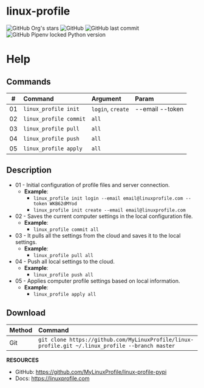 # linux-profile
![GitHub Org's stars](https://img.shields.io/github/stars/MyLinuxProfile?label=LinuxProfile&style=flat-square)
![GitHub](https://img.shields.io/github/license/MyLinuxProfile/linux-profile?color=black&style=flat-square)
![GitHub last commit](https://img.shields.io/github/last-commit/MyLinuxProfile/linux-profile?style=flat-square)
![GitHub Pipenv locked Python version](https://img.shields.io/github/pipenv/locked/python-version/MyLinuxProfile/linux-profile?style=flat-square)

# Help

## Commands

| #      | Command                        | Argument              | Param           |
|--------|:-------------------------------|:----------------------|:----------------|
| 01     | ``linux_profile init``         | ``login``, ``create`` |--email --token  |
| 02     | ``linux_profile commit``       | ``all``               |                 |
| 03     | ``linux_profile pull``         | ``all``               |                 |
| 04     | ``linux_profile push``         | ``all``               |                 |
| 05     | ``linux_profile apply``        | ``all``               |                 |

## Description
- 01 - Initial configuration of profile files and server connection.
  - **Example**: 
    - ``linux_profile init login --email email@linuxprofile.com --token WKB62dMYod``
    - ``linux_profile init create --email email@linuxprofile.com``
- 02 - Saves the current computer settings in the local configuration file.
  - **Example**: 
    - ``linux_profile commit all``
- 03 - It pulls all the settings from the cloud and saves it to the local settings.
  - **Example**: 
    - ``linux_profile pull all``
- 04 - Push all local settings to the cloud.
  - **Example**: 
    - ``linux_profile push all``
- 05 - Applies computer profile settings based on local information.
  - **Example**: 
    - ``linux_profile apply all``

## Download

| Method  | Command                                                                                                    |
|-------- |:-----------------------------------------------------------------------------------------------------------|
| Git     | ``git clone https://github.com/MyLinuxProfile/linux-profile.git ~/.linux_profile --branch master``         |

**RESOURCES**
- GitHub: https://github.com/MyLinuxProfile/linux-profile-pypi
- Docs:   https://linuxprofile.com
